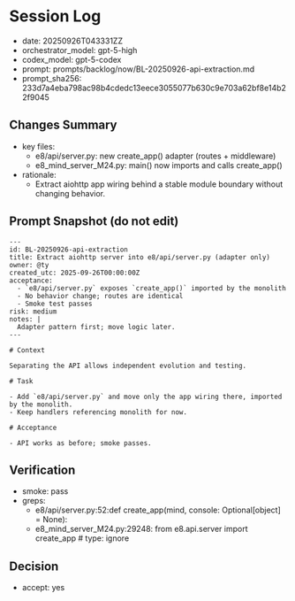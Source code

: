 # Session Log
- date: 20250926T043331ZZ
- orchestrator_model: gpt-5-high
- codex_model: gpt-5-codex
- prompt: prompts/backlog/now/BL-20250926-api-extraction.md
- prompt_sha256: 233d7a4eba798ac98b4cdedc13eece3055077b630c9e703a62bf8e14b22f9045

## Changes Summary
- key files:
  - e8/api/server.py: new create_app() adapter (routes + middleware)
  - e8_mind_server_M24.py: main() now imports and calls create_app()
- rationale:
  - Extract aiohttp app wiring behind a stable module boundary without changing behavior.

## Prompt Snapshot (do not edit)
```
---
id: BL-20250926-api-extraction
title: Extract aiohttp server into e8/api/server.py (adapter only)
owner: @ty
created_utc: 2025-09-26T00:00:00Z
acceptance:
  - `e8/api/server.py` exposes `create_app()` imported by the monolith
  - No behavior change; routes are identical
  - Smoke test passes
risk: medium
notes: |
  Adapter pattern first; move logic later.
---

# Context

Separating the API allows independent evolution and testing.

# Task

- Add `e8/api/server.py` and move only the app wiring there, imported by the monolith.
- Keep handlers referencing monolith for now.

# Acceptance

- API works as before; smoke passes.
```

## Verification
- smoke: pass
- greps:
  - e8/api/server.py:52:def create_app(mind, console: Optional[object] = None):
  - e8_mind_server_M24.py:29248:        from e8.api.server import create_app  # type: ignore

## Decision
- accept: yes
